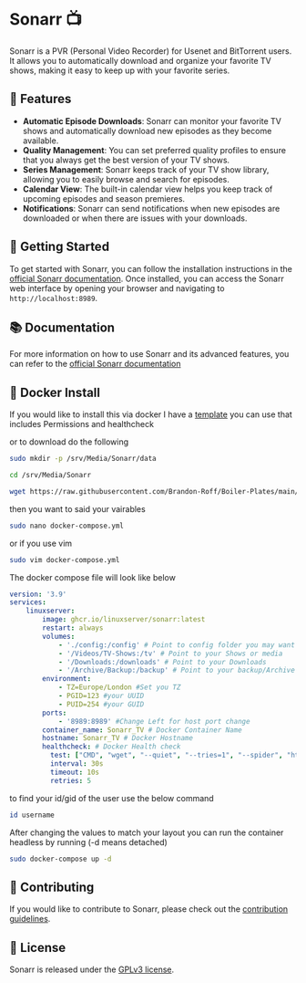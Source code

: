 # Sonarr 📺

Sonarr is a PVR (Personal Video Recorder) for Usenet and BitTorrent users. It allows you to automatically download and organize your favorite TV shows, making it easy to keep up with your favorite series.

## 🌟 Features

- **Automatic Episode Downloads**: Sonarr can monitor your favorite TV shows and automatically download new episodes as they become available.
- **Quality Management**: You can set preferred quality profiles to ensure that you always get the best version of your TV shows.
- **Series Management**: Sonarr keeps track of your TV show library, allowing you to easily browse and search for episodes.
- **Calendar View**: The built-in calendar view helps you keep track of upcoming episodes and season premieres.
- **Notifications**: Sonarr can send notifications when new episodes are downloaded or when there are issues with your downloads.

## 🚀 Getting Started

To get started with Sonarr, you can follow the installation instructions in the [official Sonarr documentation](https://sonarr.tv/#downloads). Once installed, you can access the Sonarr web interface by opening your browser and navigating to `http://localhost:8989`.

## 📚 Documentation

For more information on how to use Sonarr and its advanced features, you can refer to the [official Sonarr documentation](https://github.com/Sonarr/Sonarr/wiki)

## 🐳 Docker Install

If you would like to install this via docker I have a [template](https://github.com/Brandon-Roff/Boiler-Plates/blob/main/Docker/Media/Sonarr/docker-compose.yml) you can use that includes Permissions and healthcheck

or to download do the following 

```bash
sudo mkdir -p /srv/Media/Sonarr/data 

cd /srv/Media/Sonarr

wget https://raw.githubusercontent.com/Brandon-Roff/Boiler-Plates/main/Docker/Media/Sonarr/docker-compose.yml
```

then you want to said your vairables

```bash
sudo nano docker-compose.yml
```
or if you use vim

```bash
sudo vim docker-compose.yml
```

The docker compose file will look like below

```yaml
version: '3.9'
services:
    linuxserver:
        image: ghcr.io/linuxserver/sonarr:latest
        restart: always
        volumes:
            - './config:/config' # Point to config folder you may want a volume 
            - '/Videos/TV-Shows:/tv' # Point to your Shows or media
            - '/Downloads:/downloads' # Point to your Downloads
            - '/Archive/Backup:/backup' # Point to your backup/Archive
        environment:
            - TZ=Europe/London #Set you TZ
            - PGID=123 #your UUID
            - PUID=254 #your GUID
        ports:
            - '8989:8989' #Change Left for host port change
        container_name: Sonarr_TV # Docker Container Name
        hostname: Sonarr_TV # Docker Hostname
        healthcheck: # Docker Health check
          test: ["CMD", "wget", "--quiet", "--tries=1", "--spider", "http://localhost:8989/health"]
          interval: 30s
          timeout: 10s
          retries: 5
```

to find your id/gid of the user use the below command

```bash
id username
```

After changing the values to match your layout you can run the container headless by running  (-d means detached)

```bash
sudo docker-compose up -d 
```


## 🤝 Contributing

If you would like to contribute to Sonarr, please check out the [contribution guidelines](https://github.com/Sonarr/Sonarr/blob/develop/.github/CONTRIBUTING.md).

## 📃 License

Sonarr is released under the [GPLv3 license](https://github.com/Sonarr/Sonarr/blob/develop/LICENSE.md).